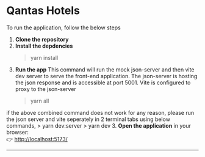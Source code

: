 # Qantas Hotels

To run the application, follow the below steps
1. **Clone the repository**  
2. **Install the depdencies**  
   > yarn install
3. **Run the app**
This command will run the mock json-server and then vite dev server to serve the front-end application. The json-server is hosting the json response and is accessible at port 5001. Vite is configured to proxy to the json-server
   > yarn all 

if the above combined command does not work for any reason, please run the json server and vite seperately in 2 terminal tabs using below commands,
    > yarn dev:server
    > yarn dev
3. **Open the application** in your browser:  
   👉 [http://localhost:5173/](http://localhost:5173/)

---

